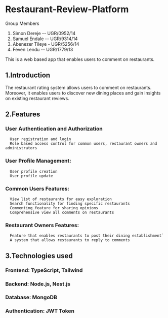 # Restaurant-Review-Platform

Group Members
1. Simon Dereje  --  UGR/0952/14
2. Samuel Endale --  UGR/9314/14
3. Abenezer Tileye - UGR/5256/14
4. Feven Lendu   --  UGR/1779/13


This is a web based app that enables users to comment on restaurants.

## 1.Introduction 
The restaurant rating system allows users to comment on restaurants. Moreover, it enables users to discover new dining places and gain insights on existing restaurant reviews. 
## 2.Features
  ### User Authentication and Authorization
      User registration and login
      Role based access control for common users, restaurant owners and administrators 
###   User Profile Management: 
      User profile creation 
      User profile update
###   Common Users Features:
      View list of restaurants for easy exploration
      Search functionality for finding specific restaurants 
      Commenting feature for sharing opinions  
      Comprehensive view all comments on restaurants
###   Restaurant Owners Features:
      Feature that enables restaurants to post their dining establishment`
      A system that allows restaurants to reply to comments

## 3.Technologies used
###  Frontend:  TypeScript, Tailwind
###  Backend: Node.js, Nest.js
###  Database: MongoDB
###  Authentication: JWT Token
